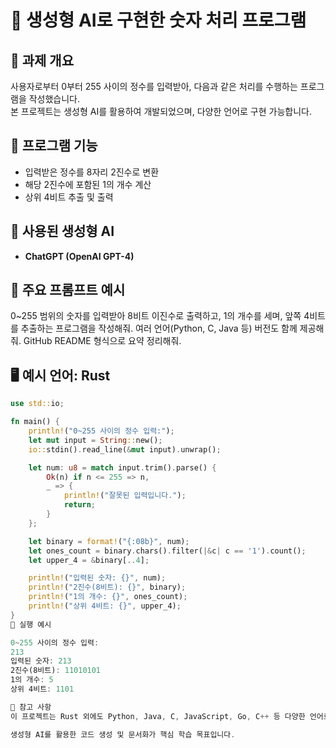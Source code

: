 # 🤖 생성형 AI로 구현한 숫자 처리 프로그램

## 📍 과제 개요
사용자로부터 0부터 255 사이의 정수를 입력받아, 다음과 같은 처리를 수행하는 프로그램을 작성했습니다.  
본 프로젝트는 생성형 AI를 활용하여 개발되었으며, 다양한 언어로 구현 가능합니다.

## 🔧 프로그램 기능
- 입력받은 정수를 8자리 2진수로 변환
- 해당 2진수에 포함된 1의 개수 계산
- 상위 4비트 추출 및 출력

## 🧠 사용된 생성형 AI
- **ChatGPT (OpenAI GPT-4)**

## 💬 주요 프롬프트 예시
0~255 범위의 숫자를 입력받아 8비트 이진수로 출력하고,
1의 개수를 세며, 앞쪽 4비트를 추출하는 프로그램을 작성해줘.
여러 언어(Python, C, Java 등) 버전도 함께 제공해줘.
GitHub README 형식으로 요약 정리해줘.


## 🖥️ 예시 언어: Rust

```rust
use std::io;

fn main() {
    println!("0~255 사이의 정수 입력:");
    let mut input = String::new();
    io::stdin().read_line(&mut input).unwrap();

    let num: u8 = match input.trim().parse() {
        Ok(n) if n <= 255 => n,
        _ => {
            println!("잘못된 입력입니다.");
            return;
        }
    };

    let binary = format!("{:08b}", num);
    let ones_count = binary.chars().filter(|&c| c == '1').count();
    let upper_4 = &binary[..4];

    println!("입력된 숫자: {}", num);
    println!("2진수(8비트): {}", binary);
    println!("1의 개수: {}", ones_count);
    println!("상위 4비트: {}", upper_4);
}
🧪 실행 예시

0~255 사이의 정수 입력:
213
입력된 숫자: 213
2진수(8비트): 11010101
1의 개수: 5
상위 4비트: 1101

📁 참고 사항
이 프로젝트는 Rust 외에도 Python, Java, C, JavaScript, Go, C++ 등 다양한 언어로 구현 가능하며, 각 언어별 코드 파일은 별도로 정리되어 있습니다.

생성형 AI를 활용한 코드 생성 및 문서화가 핵심 학습 목표입니다.
